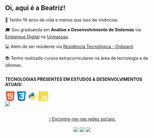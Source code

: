 ## Oi, aqui é a Beatriz!

🧩 Tenho 19 anos de vida e menos que isso de vivências.

🎓 Sou graduanda em **Análise e Desenvolvimento de Sistemas** via [Embarque Digital](https://www.portodigital.org/paginas-institucionais/pessoas/formacao?item=Embarque%20Digital#EmbarqueDigital) na [Uninassau](https://www.uninassau.edu.br/).

💻 Além de ser residente via [Residência Tecnológica - Onboard](https://residencia.portodigital.org/).

📚 Tenho realizado cursos extracurriculares na área de tecnologia e de idiomas.

##

**TECNOLOGIAS PRESENTES EM ESTUDOS & DESENVOLVIMENTOS ATUAIS:**
<div style="display: inline">
  <img align="center" alt="BiaHTML" height="33" width="" src="https://raw.githubusercontent.com/devicons/devicon/master/icons/html5/html5-original.svg">
  <img align="center" alt="BiaCSS" height="33" width="" src="https://raw.githubusercontent.com/devicons/devicon/master/icons/css3/css3-original.svg"">
  <img align="center" alt="BiaPython" height="30" width="" src="https://raw.githubusercontent.com/devicons/devicon/master/icons/python/python-original.svg">
  <img align="center" alt="BiaJS" height="33" widht="" src="https://raw.githubusercontent.com/devicons/devicon/master/icons/javascript/javascript-plain.svg">
  
</div><br>

<div>
    <a href="https://github.com/beatrizbzp"/>
    <img height="110cm"  src="https://github-readme-stats.vercel.app/api/top-langs/?username=beatrizbzp&layout=compact"/>
    </div>

   ##   
<div align="center"> 
✨Encontre-me nas redes sociais:
</div>
<br>
  
   <div align="center">
     <a href="https://instagram.com/albtriz" target="_blank"> <img widht="10" height='22' src="https://img.shields.io/badge/-Instagram-%23E4405F?style=for-the-badge&logo=instagram&logoColor=white" target="_blank"></a>
     <a href = "mailto:anabzalvess@gmail.com"> <img widht="10" height='22' src="https://img.shields.io/badge/-Gmail-%23333?style=for-the-badge&logo=gmail&logoColor=white" target="_blank"></a>
     <a href="https://www.linkedin.com/in/anabeatrizbzp/" target="_blank"> <img widht="10" height='22' src="https://img.shields.io/badge/-LinkedIn-%230077B5?style=for-the-badge&logo=linkedin&logoColor=white" target="_blank"></a> 
  
</div>

